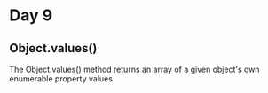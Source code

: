# Day 9

## Object.values()

The Object.values() method returns an array of a given object's own enumerable property values
